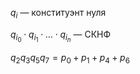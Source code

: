$q_{i}$ — конституэнт нуля

$q_{i_{0}}\cdot q_{i_{1}}\cdot\dots\cdot q_{i_{n}}$ — СКНФ

$q_{2}q_{3}q_{5}q_{7}=p_{0}+p_{1}+p_{4}+p_{6}$

